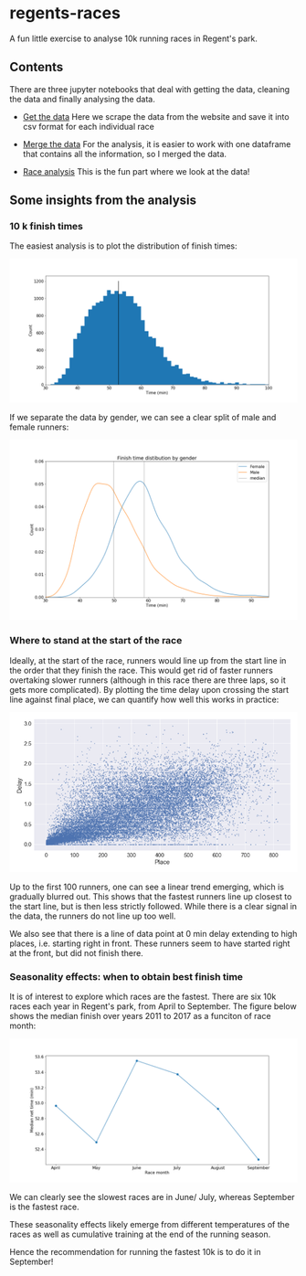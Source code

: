 # regents-races

A fun little exercise to analyse 10k running races in Regent's park.

## Contents

There are three jupyter notebooks that deal with getting the data, cleaning the data and finally analysing the data.

* [Get the data](scrape_data.ipynb) Here we scrape the data from the website and save it into csv format for each individual race

* [Merge the data](merge_data.ipynb) For the analysis, it is easier to work with one dataframe that contains all the information, so I merged the data.

* [Race analysis](race_analysis.ipynb) This is the fun part where we look at the data!

## Some insights from the analysis

### 10 k finish times

The easiest analysis is to plot the distribution of finish times:

![time distribution](plots/time_distribution.png)

If we separate the data by gender, we can see a clear split of male and female runners:

![time distribution by gender](plots/time_distribution_by_gender.png)

### Where to stand at the start of the race

Ideally, at the start of the race, runners would line up from the start line in the order that they finish the race. This would get rid of faster runners overtaking slower runners (although in this race there are three laps, so it gets more complicated). By plotting the time delay upon crossing the start line against final place, we can quantify how well this works in practice:

![delay by place](plots/delay_by_place.png)

Up to the first 100 runners, one can see a linear trend emerging, which is gradually blurred out. This shows that the fastest runners line up closest to the start line, but is then less strictly followed. While there is a clear signal in the data, the runners do not line up too well.

We also see that there is a line of data point at 0 min delay extending to high places, i.e. starting right in front. These runners seem to have started right at the front, but did not finish there.

### Seasonality effects: when to obtain best finish time

It is of interest to explore which races are the fastest. There are six 10k races each year in Regent's park, from April to September. The figure below shows the median finish over years 2011 to 2017 as a funciton of race month:

![time seasonality](plots/time_seasonality.png)

We can clearly see the slowest races are in June/ July, whereas September is the fastest race.

These seasonality effects likely emerge from different temperatures of the races as well as cumulative training at the end of the running season.

Hence the recommendation for running the fastest 10k is to do it in September!